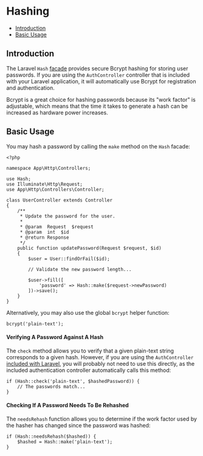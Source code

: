 # Hashing

- [Introduction](#introduction)
- [Basic Usage](#basic-usage)

<a name="introduction"></a>
## Introduction

The Laravel `Hash` [facade](/docs/{{version}}/facades) provides secure Bcrypt hashing for storing user passwords. If you are using the `AuthController` controller that is included with your Laravel application, it will automatically use Bcrypt for registration and authentication.

Bcrypt is a great choice for hashing passwords because its "work factor" is adjustable, which means that the time it takes to generate a hash can be increased as hardware power increases.

<a name="basic-usage"></a>
## Basic Usage

You may hash a password by calling the `make` method on the `Hash` facade:

	<?php

	namespace App\Http\Controllers;

	use Hash;
	use Illuminate\Http\Request;
	use App\Http\Controllers\Controller;

	class UserController extends Controller
	{
		/**
		 * Update the password for the user.
		 *
		 * @param  Request  $request
		 * @param  int  $id
		 * @return Response
		 */
		public function updatePassword(Request $request, $id)
		{
			$user = User::findOrFail($id);

			// Validate the new password length...

			$user->fill([
				'password' => Hash::make($request->newPassword)
			])->save();
		}
	}

Alternatively, you may also use the global `bcrypt` helper function:

	bcrypt('plain-text');

#### Verifying A Password Against A Hash

The `check` method allows you to verify that a given plain-text string corresponds to a given hash. However, if you are using the `AuthController` [included with Laravel](/docs/{{version}}/authentication), you will probably not need to use this directly, as the included authentication controller automatically calls this method:

	if (Hash::check('plain-text', $hashedPassword)) {
		// The passwords match...
	}

#### Checking If A Password Needs To Be Rehashed

The `needsRehash` function allows you to determine if the work factor used by the hasher has changed since the password was hashed:

	if (Hash::needsRehash($hashed)) {
		$hashed = Hash::make('plain-text');
	}
